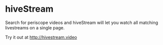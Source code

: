 # hiveStream

Search for periscope videos and hiveStream will let you watch all matching livestreams on a single page.

Try it out at http://hivestream.video
